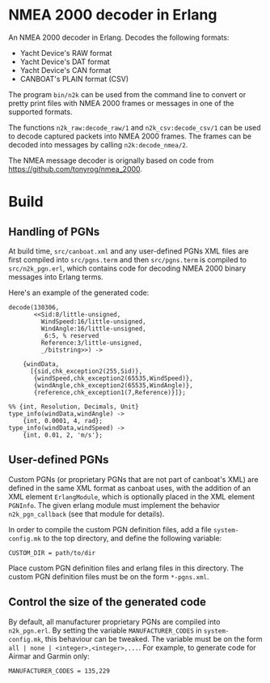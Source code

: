 # NMEA 2000 decoder in Erlang

An NMEA 2000 decoder in Erlang.  Decodes the following formats:

- Yacht Device's RAW format
- Yacht Device's DAT format
- Yacht Device's CAN format
- CANBOAT's PLAIN format (CSV)

The program `bin/n2k` can be used from the command line to convert or
pretty print files with NMEA 2000 frames or messages in one of the
supported formats.

The functions `n2k_raw:decode_raw/1` and `n2k_csv:decode_csv/1` can be
used to decode captured packets into NMEA 2000 frames.  The frames can
be decoded into messages by calling `n2k:decode_nmea/2`.

The NMEA message decoder is orignally based on code from
https://github.com/tonyrog/nmea_2000.

# Build

## Handling of PGNs

At build time, `src/canboat.xml` and any user-defined PGNs XML files are
first compiled into `src/pgns.term` and then
`src/pgns.term` is compiled to `src/n2k_pgn.erl`, which contains code
for decoding NMEA 2000 binary messages into Erlang terms.

Here's an example of the generated code:

```
decode(130306,
       <<Sid:8/little-unsigned,
         WindSpeed:16/little-unsigned,
         WindAngle:16/little-unsigned,
         _6:5, % reserved
         Reference:3/little-unsigned,
         _/bitstring>>) ->

    {windData,
      [{sid,chk_exception2(255,Sid)},
       {windSpeed,chk_exception2(65535,WindSpeed)},
       {windAngle,chk_exception2(65535,WindAngle)},
       {reference,chk_exception1(7,Reference)}]};

%% {int, Resolution, Decimals, Unit}
type_info(windData,windAngle) ->
    {int, 0.0001, 4, rad};
type_info(windData,windSpeed) ->
    {int, 0.01, 2, 'm/s'};
```

## User-defined PGNs

Custom PGNs (or proprietary PGNs that are not part of canboat's
XML) are defined in the same XML format as canboat uses, with the
addition of an XML element `ErlangModule`, which is optionally
placed in the XML element `PGNInfo`.  The given erlang module must
implement the behavior `n2k_pgn_callback` (see that module for
details).

In order to compile the custom PGN definition files, add a file
`system-config.mk` to the top directory, and define the following
variable:

```
CUSTOM_DIR = path/to/dir
```

Place custom PGN definition files and erlang files in this directory.
The custom PGN definition files must be on the form `*-pgns.xml`.

## Control the size of the generated code

By default, all manufacturer proprietary PGNs are compiled into
`n2k_pgn.erl`.  By setting the variable `MANUFACTURER_CODES` in
`system-config.mk`, this behaviour can be tweaked.  The variable must
be on the form `all | none | <integer>,<integer>,...`.  For example,
to generate code for Airmar and Garmin only:

```
MANUFACTURER_CODES = 135,229
```

